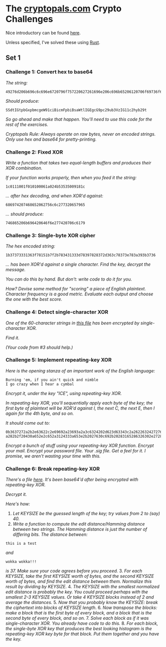 # The [cryptopals.com](https://cryptopals.com) Crypto Challenges

Nice introductory can be found [here](https://blog.pinboard.in/2013/04/the_matasano_crypto_challenges/).

Unless specified, I've solved these using [Rust](https://www.rust-lang.org/).

## Set 1

### Challenge 1: Convert hex to base64

_The string:_
```
49276d206b696c6c696e6720796f757220627261696e206c696b65206120706f69736f6e6f7573206d757368726f6f6d
```
_Should produce:_
```
SSdtIGtpbGxpbmcgeW91ciBicmFpbiBsaWtlIGEgcG9pc29ub3VzIG11c2hyb29t
```

_So go ahead and make that happen. You'll need to use this code for the rest of the exercises._

_Cryptopals Rule: Always operate on raw bytes, never on encoded strings. Only use hex and base64 for pretty-printing._

### Challenge 2: Fixed XOR

_Write a function that takes two equal-length buffers and produces their XOR combination._

_If your function works properly, then when you feed it the string:_
```
1c0111001f010100061a024b53535009181c
```

_... after hex decoding, and when XOR'd against:_
```
686974207468652062756c6c277320657965
```

_... should produce:_
```
746865206b696420646f6e277420706c6179
```

### Challenge 3: Single-byte XOR cipher

_The hex encoded string:_
```
1b37373331363f78151b7f2b783431333d78397828372d363c78373e783a393b3736
```

_... has been XOR'd against a single character. Find the key, decrypt the message._

_You can do this by hand. But don't: write code to do it for you._

_How? Devise some method for "scoring" a piece of English plaintext. Character frequency is a good metric. Evaluate each output and choose the one with the best score._

### Challenge 4: Detect single-character XOR

_One of the 60-character strings in [this file](https://cryptopals.com/static/challenge-data/4.txt) has been encrypted by single-character XOR._

_Find it._

_(Your code from #3 should help.)_

### Challenge 5: Implement repeating-key XOR

_Here is the opening stanza of an important work of the English language:_
```
Burning 'em, if you ain't quick and nimble
I go crazy when I hear a cymbal
```

_Encrypt it, under the key "ICE", using repeating-key XOR._

_In repeating-key XOR, you'll sequentially apply each byte of the key; the first byte of plaintext will be XOR'd against I, the next C, the next E, then I again for the 4th byte, and so on._

_It should come out to:_
```
0b3637272a2b2e63622c2e69692a23693a2a3c6324202d623d63343c2a26226324272765272
a282b2f20430a652e2c652a3124333a653e2b2027630c692b20283165286326302e27282f
```

_Encrypt a bunch of stuff using your repeating-key XOR function. Encrypt your mail. Encrypt your password file. Your .sig file. Get a feel for it. I promise, we aren't wasting your time with this._

### Challenge 6: Break repeating-key XOR

_There's a file [here](https://cryptopals.com/static/challenge-data/6.txt). It's been base64'd after being encrypted with repeating-key XOR._

_Decrypt it._

_Here's how:_

1. _Let KEYSIZE be the guessed length of the key; try values from 2 to (say) 40._
2. _Write a function to compute the edit distance/Hamming distance between two strings. The Hamming distance is just the number of differing bits. The distance between:_
```
this is a test
```
_and_
```
wokka wokka!!!
```
_is 37. Make sure your code agrees before you proceed._
3. _For each KEYSIZE, take the first KEYSIZE worth of bytes, and the second KEYSIZE worth of bytes, and find the edit distance between them. Normalize this result by dividing by KEYSIZE._
4. _The KEYSIZE with the smallest normalized edit distance is probably the key. You could proceed perhaps with the smallest 2-3 KEYSIZE values. Or take 4 KEYSIZE blocks instead of 2 and average the distances._
5. _Now that you probably know the KEYSIZE: break the ciphertext into blocks of KEYSIZE length_.
6. _Now transpose the blocks: make a block that is the first byte of every block, and a block that is the second byte of every block, and so on._
7. _Solve each block as if it was single-character XOR. You already have code to do this._
8. _For each block, the single-byte XOR key that produces the best looking histogram is the repeating-key XOR key byte for that block. Put them together and you have the key._
